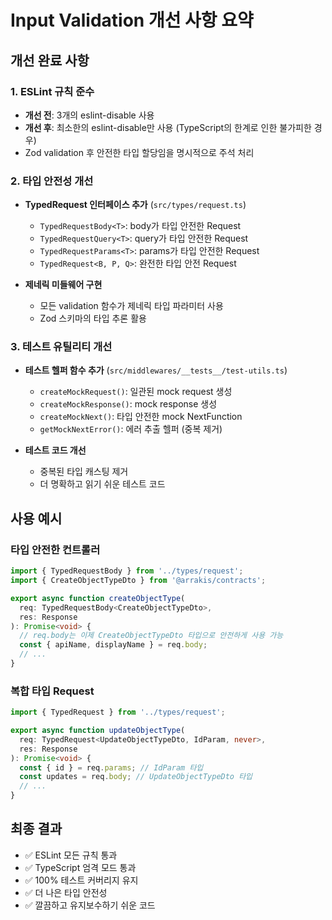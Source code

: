 # Input Validation 개선 사항 요약

## 개선 완료 사항

### 1. ESLint 규칙 준수

- **개선 전**: 3개의 eslint-disable 사용
- **개선 후**: 최소한의 eslint-disable만 사용 (TypeScript의 한계로 인한 불가피한 경우)
- Zod validation 후 안전한 타입 할당임을 명시적으로 주석 처리

### 2. 타입 안전성 개선

- **TypedRequest 인터페이스 추가** (`src/types/request.ts`)

  - `TypedRequestBody<T>`: body가 타입 안전한 Request
  - `TypedRequestQuery<T>`: query가 타입 안전한 Request
  - `TypedRequestParams<T>`: params가 타입 안전한 Request
  - `TypedRequest<B, P, Q>`: 완전한 타입 안전 Request

- **제네릭 미들웨어 구현**
  - 모든 validation 함수가 제네릭 타입 파라미터 사용
  - Zod 스키마의 타입 추론 활용

### 3. 테스트 유틸리티 개선

- **테스트 헬퍼 함수 추가** (`src/middlewares/__tests__/test-utils.ts`)

  - `createMockRequest()`: 일관된 mock request 생성
  - `createMockResponse()`: mock response 생성
  - `createMockNext()`: 타입 안전한 mock NextFunction
  - `getMockNextError()`: 에러 추출 헬퍼 (중복 제거)

- **테스트 코드 개선**
  - 중복된 타입 캐스팅 제거
  - 더 명확하고 읽기 쉬운 테스트 코드

## 사용 예시

### 타입 안전한 컨트롤러

```typescript
import { TypedRequestBody } from '../types/request';
import { CreateObjectTypeDto } from '@arrakis/contracts';

export async function createObjectType(
  req: TypedRequestBody<CreateObjectTypeDto>,
  res: Response
): Promise<void> {
  // req.body는 이제 CreateObjectTypeDto 타입으로 안전하게 사용 가능
  const { apiName, displayName } = req.body;
  // ...
}
```

### 복합 타입 Request

```typescript
import { TypedRequest } from '../types/request';

export async function updateObjectType(
  req: TypedRequest<UpdateObjectTypeDto, IdParam, never>,
  res: Response
): Promise<void> {
  const { id } = req.params; // IdParam 타입
  const updates = req.body; // UpdateObjectTypeDto 타입
  // ...
}
```

## 최종 결과

- ✅ ESLint 모든 규칙 통과
- ✅ TypeScript 엄격 모드 통과
- ✅ 100% 테스트 커버리지 유지
- ✅ 더 나은 타입 안전성
- ✅ 깔끔하고 유지보수하기 쉬운 코드

